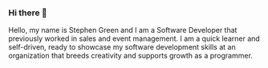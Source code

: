 ### Hi there 👋

<!--
**stevegreen4/stevegreen4** is a ✨ _special_ ✨ repository because its `README.md` (this file) appears on your GitHub profile.

Here are some ideas to get you started:

- 🔭 I’m currently working on ...
- 🌱 I’m currently learning ...
- 👯 I’m looking to collaborate on ...
- 🤔 I’m looking for help with ...
- 💬 Ask me about ...
- 📫 How to reach me: ...
- 😄 Pronouns: ...
- ⚡ Fun fact: ...
-->
Hello, my name is Stephen Green and I am a Software Developer that previously worked in sales and event management.  I am a quick learner and self-driven, ready to showcase my software development skills at an organization that breeds creativity and supports growth as a programmer.  
